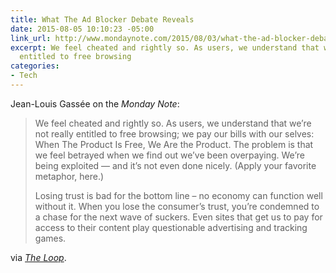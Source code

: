 ```yaml
---
title: What The Ad Blocker Debate Reveals
date: 2015-08-05 10:10:23 -05:00
link_url: http://www.mondaynote.com/2015/08/03/what-the-ad-blocker-debate-reveals/
excerpt: We feel cheated and rightly so. As users, we understand that we’re not really
  entitled to free browsing
categories:
- Tech
---
```


Jean-Louis Gassée on the *Monday Note*:

> We feel cheated and rightly so. As users, we understand that we’re not really entitled to free browsing; we pay our bills with our selves: When The Product Is Free, We Are the Product. The problem is that we feel betrayed when we find out we’ve been overpaying. We’re being exploited — and it’s not even done nicely. (Apply your favorite metaphor, here.)
> 
> Losing trust is bad for the bottom line – no economy can function well without it. When you lose the consumer’s trust, you’re condemned to a chase for the next wave of suckers. Even sites that get us to pay for access to their content play questionable advertising and tracking games.

via *[The Loop](http://www.loopinsight.com/2015/08/05/jean-louis-gassee-on-apples-ad-blocking-technology/)*.
